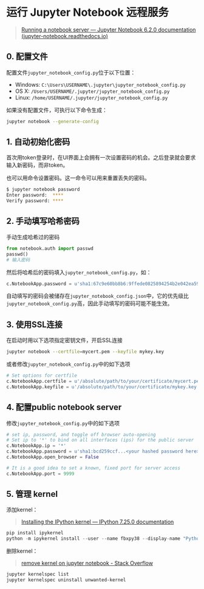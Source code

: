 # 运行 Jupyter Notebook 远程服务

> [Running a notebook server — Jupyter Notebook 6.2.0 documentation (jupyter-notebook.readthedocs.io)](https://jupyter-notebook.readthedocs.io/en/stable/public_server.html)

## 0. 配置文件

配置文件`jupyter_notebook_config.py`位于以下位置：

- Windows: `C:\Users\USERNAME\.jupyter\jupyter_notebook_config.py`
- OS X: `/Users/USERNAME/.jupyter/jupyter_notebook_config.py`
- Linux: `/home/USERNAME/.jupyter/jupyter_notebook_config.py`

如果没有配置文件，可执行以下命令生成：

```bash
jupyter notebook --generate-config
```

## 1. 自动初始化密码

首次用token登录时，在UI界面上会拥有一次设置密码的机会。之后登录就会要求输入新密码，而非token。

也可以用命令设置密码。这一命令可以用来重置丢失的密码。

```bash
$ jupyter notebook password
Enter password:  ****
Verify password: ****
```

## 2. 手动填写哈希密码

手动生成哈希过的密码

```python
from notebook.auth import passwd
passwd()
# 输入密码
```

然后将哈希后的密码填入`jupyter_notebook_config.py`，如：

```python
c.NotebookApp.password = u'sha1:67c9e60bb8b6:9ffede0825894254b2e042ea597d771089e11aed'
```

自动填写的密码会被储存在`jupyter_notebook_config.json`中，它的优先级比`jupyter_notebook_config.py`高，因此手动填写的密码可能不能生效。

## 3. 使用SSL连接

在启动时用以下选项指定密钥文件，开启SSL连接

```bash
jupyter notebook --certfile=mycert.pem --keyfile mykey.key
```

或者修改`jupyter_notebook_config.py`中的如下选项

```python
# Set options for certfile
c.NotebookApp.certfile = u'/absolute/path/to/your/certificate/mycert.pem'
c.NotebookApp.keyfile = u'/absolute/path/to/your/certificate/mykey.key'
```

## 4. 配置public notebook server

修改`jupyter_notebook_config.py`中的如下选项

```python
# set ip, password, and toggle off browser auto-opening
# Set ip to '*' to bind on all interfaces (ips) for the public server
c.NotebookApp.ip = '*'
c.NotebookApp.password = u'sha1:bcd259ccf...<your hashed password here>'
c.NotebookApp.open_browser = False

# It is a good idea to set a known, fixed port for server access
c.NotebookApp.port = 9999
```

## 5. 管理 kernel

添加kernel：

> [Installing the IPython kernel — IPython 7.25.0 documentation](https://ipython.readthedocs.io/en/stable/install/kernel_install.html#kernels-for-different-environments)

```python
pip install ipykernel
python -m ipykernel install --user --name fbxpy38 --display-name "Python3.8 (fbx)"
```

删除kernel：

> [remove kernel on jupyter notebook - Stack Overflow](https://stackoverflow.com/questions/42635310/remove-kernel-on-jupyter-notebook)

```bash
jupyter kernelspec list
jupyter kernelspec uninstall unwanted-kernel
```

